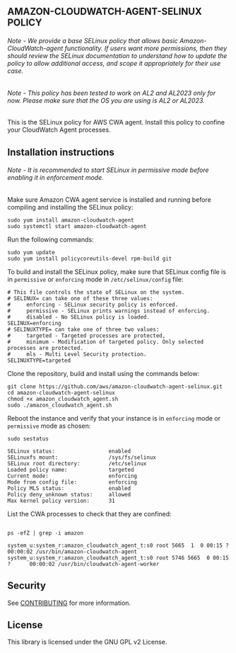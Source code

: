 ## AMAZON-CLOUDWATCH-AGENT-SELINUX POLICY

###### Note - We provide a base SELinux policy that allows basic Amazon-CloudWatch-agent functionality. If users want more permissions, then they should review the SELinux documentation to understand how to update the policy to allow additional access, and scope it appropriately for their use case.
###### Note - This policy has been tested to work on AL2 and AL2023 only for now. Please make sure that the OS you are using is AL2 or AL2023.

This is the SELinux policy for AWS CWA agent. Install this policy to confine your CloudWatch Agent processes.

## Installation instructions

###### Note - It is recommended to start SELinux in permissive mode before enabling it in enforcement mode.

Make sure Amazon CWA agent service is installed and running before compiling and installing the SELinux policy:
```
sudo yum install amazon-cloudwatch-agent
sudo systemctl start amazon-cloudwatch-agent
```

Run the following commands:
```
sudo yum update
sudo yum install policycoreutils-devel rpm-build git
```

To build and install the SELinux policy, make sure that SELinux config file is in `permissive` or `enforcing` mode in `/etc/selinux/config` file:
```
# This file controls the state of SELinux on the system.
# SELINUX= can take one of these three values:
#     enforcing - SELinux security policy is enforced.
#     permissive - SELinux prints warnings instead of enforcing.
#     disabled - No SELinux policy is loaded.
SELINUX=enforcing
# SELINUXTYPE= can take one of three two values:
#     targeted - Targeted processes are protected,
#     minimum - Modification of targeted policy. Only selected processes are protected. 
#     mls - Multi Level Security protection.
SELINUXTYPE=targeted
```
Clone the repository, build and install using the commands below:

```
git clone https://github.com/aws/amazon-cloudwatch-agent-selinux.git
cd amazon-cloudwatch-agent-selinux
chmod +x amazon_cloudwatch_agent.sh
sudo ./amazon_cloudwatch_agent.sh
```
Reboot the instance and verify that your instance is in `enforcing` mode or `permissive` mode as chosen:

```
sudo sestatus

SELinux status:                 enabled
SELinuxfs mount:                /sys/fs/selinux
SELinux root directory:         /etc/selinux
Loaded policy name:             targeted
Current mode:                   enforcing
Mode from config file:          enforcing
Policy MLS status:              enabled
Policy deny_unknown status:     allowed
Max kernel policy version:      31

```
List the CWA processes to check that they are confined:

```

ps -efZ | grep -i amazon

system_u:system_r:amazon_cloudwatch_agent_t:s0 root 5665  1  0 00:15 ?        00:00:02 /usr/bin/amazon-cloudwatch-agent
system_u:system_r:amazon_cloudwatch_agent_t:s0 root 5746 5665  0 00:15 ?      00:00:02 /usr/bin/cloudwatch-agent-worker

```

## Security

See [CONTRIBUTING](CONTRIBUTING.md#security-issue-notifications) for more information.

## License

This library is licensed under the GNU GPL v2 License.
